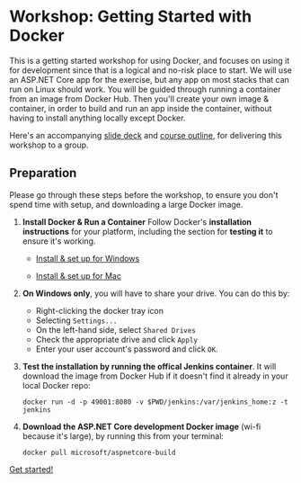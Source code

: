 # Workshop: Getting Started with Docker

This is a getting started workshop for using Docker, and focuses on using it for development since that is a logical and no-risk place to start. We will use an ASP.NET Core app for the exercise, but any app on most stacks that can run on Linux should work. You will be guided through running a container from an image from Docker Hub. Then you'll create your own image & container, in order to build and run an app inside the container, without having to install anything locally except Docker.

Here's an accompanying [slide deck](https://www.slideshare.net/wynvandevanter/developer-workflow-with-docker-97283659) and [course outline](OUTLINE.md), for delivering this workshop to a group.

## Preparation

Please go through these steps before the workshop, to ensure you don't spend time with setup, and downloading a large Docker image.

1. **Install Docker & Run a Container** Follow Docker's **installation instructions** for your platform, including the section for **testing it** to ensure it's working.

    - [Install & set up for Windows](https://store.docker.com/editions/community/docker-ce-desktop-windows?tab=description)

    - [Install & set up for Mac](https://store.docker.com/editions/community/docker-ce-desktop-mac?tab=description)

1. **On Windows only**, you will have to share your drive. You can do this by:

    - Right-clicking the docker tray icon
    - Selecting `Settings...`
    - On the left-hand side, select `Shared Drives`
    - Check the appropriate drive and click `Apply`
    - Enter your user account's password and click `OK`.

1. **Test the installation by running the offical Jenkins container**. It will download the image from Docker Hub if it doesn't find it already in your local Docker repo:

    `docker run -d -p 49001:8080 -v $PWD/jenkins:/var/jenkins_home:z -t jenkins`

1. **Download the ASP.NET Core development Docker image** (wi-fi because it's large), by running this from your terminal:

    `docker pull microsoft/aspnetcore-build`

[Get started!](README-part1.md)

